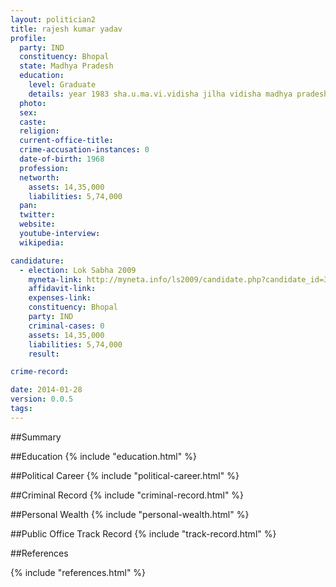 ```yaml
---
layout: politician2
title: rajesh kumar yadav
profile: 
  party: IND
  constituency: Bhopal
  state: Madhya Pradesh
  education: 
    level: Graduate
    details: year 1983 sha.u.ma.vi.vidisha jilha vidisha madhya pradesh
  photo: 
  sex: 
  caste: 
  religion: 
  current-office-title: 
  crime-accusation-instances: 0
  date-of-birth: 1968
  profession: 
  networth: 
    assets: 14,35,000
    liabilities: 5,74,000
  pan: 
  twitter: 
  website: 
  youtube-interview: 
  wikipedia: 

candidature: 
  - election: Lok Sabha 2009
    myneta-link: http://myneta.info/ls2009/candidate.php?candidate_id=3414
    affidavit-link: 
    expenses-link: 
    constituency: Bhopal 
    party: IND
    criminal-cases: 0
    assets: 14,35,000
    liabilities: 5,74,000
    result:  

crime-record: 

date: 2014-01-28
version: 0.0.5
tags: 
---
```

##Summary


##Education
{% include "education.html" %}


##Political Career
{% include "political-career.html" %}


##Criminal Record
{% include "criminal-record.html" %}


##Personal Wealth
{% include "personal-wealth.html" %}


##Public Office Track Record
{% include "track-record.html" %}


##References


{% include "references.html" %}